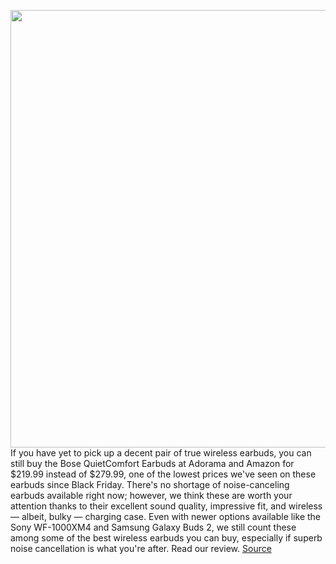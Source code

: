 <img src='https://cdn.vox-cdn.com/thumbor/qaQrWOKhaDUPEHpBiHArsdzP6D4=/0x0:2040x1360/1200x800/filters:focal(857x517:1183x843)/cdn.vox-cdn.com/uploads/chorus_image/image/70672370/IMG_0723-1.0.0.jpeg' width='700px' /><br/>
If you have yet to pick up a decent pair of true wireless earbuds, you can still buy the Bose QuietComfort Earbuds at Adorama and Amazon for $219.99 instead of $279.99, one of the lowest prices we've seen on these earbuds since Black Friday. There's no shortage of noise-canceling earbuds available right now; however, we think these are worth your attention thanks to their excellent sound quality, impressive fit, and wireless — albeit, bulky — charging case. Even with newer options available like the Sony WF-1000XM4 and Samsung Galaxy Buds 2, we still count these among some of the best wireless earbuds you can buy, especially if superb noise cancellation is what you're after. Read our review.
<a href='https://www.theverge.com/good-deals/2022/3/25/22994510/bose-quiet-comfort-45-headphones-amazon-fire-hd-8-plus-tablet-razer-gaming-mouse-epic-deal-sale'> Source <a/>